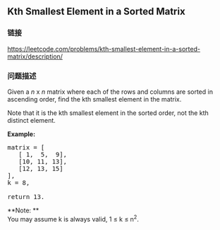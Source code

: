 ## Kth Smallest Element in a Sorted Matrix  
### 链接  
https://leetcode.com/problems/kth-smallest-element-in-a-sorted-matrix/description/  
### 问题描述
Given a *n* x *n* matrix where each of the rows and columns are sorted in ascending order, find the kth smallest element in the matrix.


Note that it is the kth smallest element in the sorted order, not the kth distinct element.


**Example:**
<pre>
matrix = [
   [ 1,  5,  9],
   [10, 11, 13],
   [12, 13, 15]
],
k = 8,

return 13.
</pre>


**Note: **<br>
You may assume k is always valid, 1 &le; k &le; n<sup>2</sup>.
